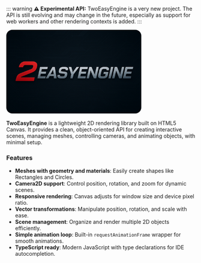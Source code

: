 ::: warning
**⚠️ Experimental API:** TwoEasyEngine is a very new project. The API is still evolving and may change in the future, especially as support for web workers and other rendering contexts is added.
:::

<img 
    src="/images/logo.png" 
    alt="TwoEasyEngine Logo" 
    width="360" 
    style="flex-shrink: 0; border-radius: 1rem;margin:auto;"
/>

**TwoEasyEngine** is a lightweight 2D rendering library built on HTML5 Canvas.
It provides a clean, object-oriented API for creating interactive scenes, managing meshes, controlling cameras, and animating objects, with minimal setup.

### Features

- **Meshes with geometry and materials**: Easily create shapes like Rectangles and Circles.
- **Camera2D support**: Control position, rotation, and zoom for dynamic scenes.
- **Responsive rendering**: Canvas adjusts for window size and device pixel ratio.
- **Vector transformations**: Manipulate position, rotation, and scale with ease.
- **Scene management**: Organize and render multiple 2D objects efficiently.
- **Simple animation loop**: Built-in `requestAnimationFrame` wrapper for smooth animations.
- **TypeScript ready**: Modern JavaScript with type declarations for IDE autocompletion.
